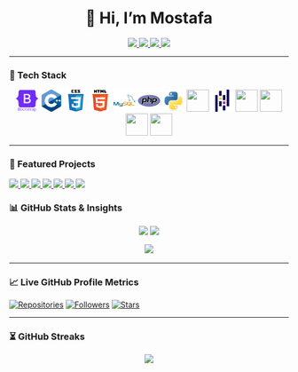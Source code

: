 

<h1 align="center">👋 Hi, I’m Mostafa</h1>

<p align="center">
  <a href="https://wa.me/201154079827" target="_blank">
    <img src="https://img.shields.io/badge/WhatsApp-25D366?style=for-the-badge&logo=whatsapp&logoColor=white" />
  </a>
  <a href="https://www.facebook.com/share/X3dkSH6LpFqadSQ3/?mibextid=qi2Omg" target="_blank">
    <img src="https://img.shields.io/badge/Facebook-1877F2?style=for-the-badge&logo=facebook&logoColor=white" />
  </a>
  <a href="https://www.linkedin.com/in/mostafa-hammad-154b42317/" target="_blank">
    <img src="https://img.shields.io/badge/LinkedIn-0077B5?style=for-the-badge&logo=linkedin&logoColor=white" />
  </a>
  <a href="mailto:mhfarag938@gmail.com" target="_blank">
    <img src="https://img.shields.io/badge/Gmail-D14836?style=for-the-badge&logo=gmail&logoColor=white" />
  </a>
</p>

---

### 🚀 Tech Stack

<p align="center">
  <img src="https://raw.githubusercontent.com/devicons/devicon/master/icons/bootstrap/bootstrap-plain-wordmark.svg" width="40" height="40"/>
  <img src="https://raw.githubusercontent.com/devicons/devicon/master/icons/cplusplus/cplusplus-original.svg" width="40" height="40"/>
  <img src="https://raw.githubusercontent.com/devicons/devicon/master/icons/css3/css3-original-wordmark.svg" width="40" height="40"/>
  <img src="https://raw.githubusercontent.com/devicons/devicon/master/icons/html5/html5-original-wordmark.svg" width="40" height="40"/>
  <img src="https://raw.githubusercontent.com/devicons/devicon/master/icons/mysql/mysql-original-wordmark.svg" width="40" height="40"/>
  <img src="https://raw.githubusercontent.com/devicons/devicon/master/icons/php/php-original.svg" width="40" height="40"/>
  <img src="https://raw.githubusercontent.com/devicons/devicon/master/icons/python/python-original.svg" width="40" height="40"/>
  <img src="https://www.vectorlogo.zone/logos/git-scm/git-scm-icon.svg" width="40" height="40"/>
  <img src="https://raw.githubusercontent.com/devicons/devicon/2ae2a900d2f041da66e950e4d48052658d850630/icons/pandas/pandas-original.svg" width="40" height="40"/>
  <img src="https://upload.wikimedia.org/wikipedia/commons/0/05/Scikit_learn_logo_small.svg" width="40" height="40"/>
  <img src="https://seaborn.pydata.org/_images/logo-mark-lightbg.svg" width="40" height="40"/>
  <img src="https://www.vectorlogo.zone/logos/pytorch/pytorch-icon.svg" width="40" height="40"/>
  <img src="https://www.vectorlogo.zone/logos/tensorflow/tensorflow-icon.svg" width="40" height="40"/>
</p>

---

### 🧠 Featured Projects

<p align="left">
  <!-- YOLO Drowsiness Detection -->
  <a href="https://github.com/mostafa7hmmad/yolov8-drowsiness-detection-system">
    <img src="https://github-readme-stats.vercel.app/api/pin/?username=mostafa7hmmad&repo=yolov8-drowsiness-detection-system&theme=github_dark" />
  </a>

  <!-- U-Net Brain MRI -->
  <a href="https://github.com/mostafa7hmmad/U-Net-Brain-MRI-Segmentation">
    <img src="https://github-readme-stats.vercel.app/api/pin/?username=mostafa7hmmad&repo=U-Net-Brain-MRI-Segmentation&theme=github_dark" />
  </a>

  <!-- U-Net Powered Brain MRI Segmentation -->
  <a href="https://github.com/mostafa7hmmad/U-Net-Powered-Brain-MRI-Segmentation-for-Medical-Diagnostics">
    <img src="https://github-readme-stats.vercel.app/api/pin/?username=mostafa7hmmad&repo=U-Net-Powered-Brain-MRI-Segmentation-for-Medical-Diagnostics&theme=github_dark" />
  </a>

  <!-- EMG Signal Classification -->
  <a href="https://github.com/mostafa7hmmad/EMG-Signal-Classification-Arm-Movements">
    <img src="https://github-readme-stats.vercel.app/api/pin/?username=mostafa7hmmad&repo=EMG-Signal-Classification-Arm-Movements&theme=github_dark" />
  </a>

  <!-- Heart Disease Prediction -->
  <a href="https://github.com/mostafa7hmmad/Heart-Disease-Prediction-ML">
    <img src="https://github-readme-stats.vercel.app/api/pin/?username=mostafa7hmmad&repo=Heart-Disease-Prediction-ML&theme=github_dark" />
  </a>

  <!-- Mental Health Analysis -->
  <a href="https://github.com/mostafa7hmmad/Mental-Health-Analysis-ML">
    <img src="https://github-readme-stats.vercel.app/api/pin/?username=mostafa7hmmad&repo=Mental-Health-Analysis-ML&theme=github_dark" />
  </a>

  <!-- Gender Classification -->
  <a href="https://github.com/mostafa7hmmad/Gender-classification-Facial-Recognition">
    <img src="https://github-readme-stats.vercel.app/api/pin/?username=mostafa7hmmad&repo=Gender-classification-Facial-Recognition&theme=github_dark" />
  </a>
</p>


### 📊 GitHub Stats & Insights

<p align="center">
  <img src="https://github-readme-stats.vercel.app/api?username=mostafa7hmmad&show_icons=true&theme=github_dark" height="180"/>
  <img src="https://github-readme-stats.vercel.app/api/top-langs/?username=mostafa7hmmad&layout=compact&theme=github_dark" height="180"/>
</p>

<p align="center">
  <img src="https://github-readme-activity-graph.vercel.app/graph?username=mostafa7hmmad&theme=github-compact" />
</p>

---

### 📈 Live GitHub Profile Metrics

[![Repositories](https://img.shields.io/badge/dynamic/json?color=blue&label=Public%20Repos&query=public_repos&url=https://api.github.com/users/mostafa7hmmad)](https://github.com/mostafa7hmmad?tab=repositories)
[![Followers](https://img.shields.io/github/followers/mostafa7hmmad?style=social)](https://github.com/mostafa7hmmad?tab=followers)
[![Stars](https://img.shields.io/github/stars/mostafa7hmmad?style=social)](https://github.com/mostafa7hmmad?tab=repositories)

---

### ⏳ GitHub Streaks

<p align="center">
  <img src="https://streak-stats.demolab.com/?user=mostafa7hmmad&theme=github-dark-blue" />
</p>


